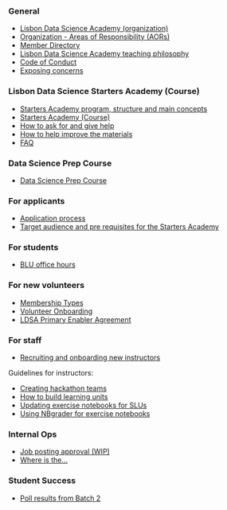 ### General
- [Lisbon Data Science Academy (organization)](./pages/Lisbon-Data-Science-Academy-(Organization))
- [Organization - Areas of Responsibility (AORs)](./pages/LDSA-Areas-of-Responsibility)
- [Member Directory](./pages/Member-Directory)
- [Lisbon Data Science Academy teaching philosophy](./pages/Teaching-Philosophy)
- [Code of Conduct](./pages/Code-of-Conduct)
- [Exposing concerns](./pages/Exposing-concerns)

### Lisbon Data Science Starters Academy (Course)
- [Starters Academy program, structure and main concepts](./pages/Starters-Academy-program-structure-overview,-and-main-concepts)
- [Starters Academy (Course)](./pages/Starters-Academy-(Course))
- [How to ask for and give help](./pages/How-to-ask-for-and-give-help)
- [How to help improve the materials](./pages/How-to-help-improve-the-materials)
- [FAQ](./pages/FAQ)

### Data Science Prep Course
- [Data Science Prep Course](./pages/Data-Science-Prep-Course)

### For applicants 
- [Application process](./pages/Application-process)
- [Target audience and pre requisites for the Starters Academy](./pages/Target-audience-and-Pre-requisites-for-the-Starters-Academy)

### For students 
- [BLU office hours](./pages/BLU-Office-Hours)

### For new volunteers
- [Membership Types](https://docs.google.com/document/d/1kQSYyhxYkYIxTXOb2PbQF8qZfGikFzy_nypathWPJ5E/edit?usp=sharing)
- [Volunteer Onboarding](./pages/Volunteer-Onboarding)
- [LDSA Primary Enabler Agreement](./pages/LDSA-Primary-Enabler-Agreement)

### For staff

- [Recruiting and onboarding new instructors](./pages/Recruiting-and-Onboarding-New-Instructors)

Guidelines for instructors:
- [Creating hackathon teams](./pages/Creating-Hackathon-Teams)
- [How to build learning units](./pages/How-to-build-Learning-Units)
- [Updating exercise notebooks for SLUs](./pages/Updating-exercise-notebooks-for-SLUs)
- [Using NBgrader for exercise notebooks](./pages/Using-nbgrader-for-Exercise-Notebooks)


### Internal Ops
- [Job posting approval (WIP)](./pages/Job-Posting-Approval-%5BWIP%5D)
- [Where is the...](./pages/Where-is-the...)

### Student Success
- [Poll results from Batch 2](./pages/Poll-results-on-student-dropout-from-Batch-2)
